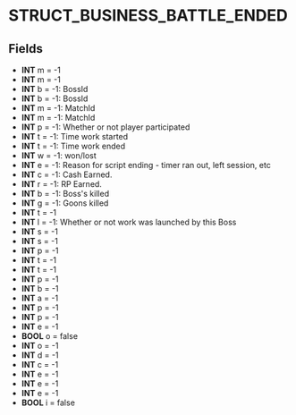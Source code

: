 # STRUCT_BUSINESS_BATTLE_ENDED

## Fields
* **INT** m = -1
* **INT** m = -1
* **INT** b = -1: BossId
* **INT** b = -1: BossId
* **INT** m = -1: MatchId
* **INT** m = -1: MatchId
* **INT** p = -1: Whether  or not player participated
* **INT** t = -1: Time work started
* **INT** t = -1: Time work ended
* **INT** w = -1: won/lost
* **INT** e = -1: Reason for script ending - timer ran out, left session, etc
* **INT** c = -1: Cash Earned.
* **INT** r = -1: RP Earned.
* **INT** b = -1: Boss's killed
* **INT** g = -1: Goons killed
* **INT** t = -1
* **INT** l = -1: Whether  or not work was launched by this Boss
* **INT** s = -1
* **INT** s = -1
* **INT** p = -1
* **INT** t = -1
* **INT** t = -1
* **INT** p = -1
* **INT** b = -1
* **INT** a = -1
* **INT** p = -1
* **INT** p = -1
* **INT** e = -1
* **BOOL** o = false
* **INT** o = -1
* **INT** d = -1
* **INT** c = -1
* **INT** e = -1
* **INT** e = -1
* **INT** e = -1
* **BOOL** i = false